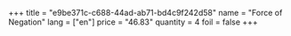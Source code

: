 +++
title = "e9be371c-c688-44ad-ab71-bd4c9f242d58"
name = "Force of Negation"
lang = ["en"]
price = "46.83"
quantity = 4
foil = false
+++
